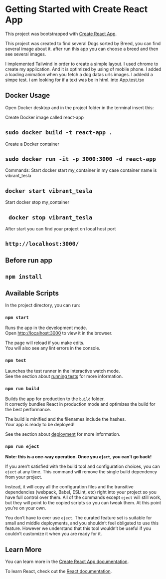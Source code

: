 # Getting Started with Create React App

This project was bootstrapped with [Create React App](https://github.com/facebook/create-react-app).

This project was created to find several Dogs sorted by Breed, you can find several image about it.
after run this app you can choose a breed and then see several images.

I implemented Tailwind in order to create a simple layout.
I used chrome to create my application. And it is optimized by using of mobile phone.
I added a loading animation when you fetch a dog datas urls images.
I addedd a simpe test. i am looking for if a text was be in html. into App.test.tsx

## Docker Usage
 Open Docker desktop and in the project folder in the terminal insert this:

Create Docker image called react-app
## `sudo docker build -t react-app .`

Create a Docker container
## `sudo docker run -it -p 3000:3000 -d react-app`

Commands:
Start docker start my_container in my case container name is vibrant_tesla
## `docker start vibrant_tesla`

Start docker stop my_container
## ` docker stop vibrant_tesla`

After start you can find your project on local host port

## `http://localhost:3000/`


## Before run app

## `npm install`

## Available Scripts

In the project directory, you can run:

### `npm start`

Runs the app in the development mode.\
Open [http://localhost:3000](http://localhost:3000) to view it in the browser.

The page will reload if you make edits.\
You will also see any lint errors in the console.

### `npm test`

Launches the test runner in the interactive watch mode.\
See the section about [running tests](https://facebook.github.io/create-react-app/docs/running-tests) for more
information.

### `npm run build`

Builds the app for production to the `build` folder.\
It correctly bundles React in production mode and optimizes the build for the best performance.

The build is minified and the filenames include the hashes.\
Your app is ready to be deployed!

See the section about [deployment](https://facebook.github.io/create-react-app/docs/deployment) for more information.

### `npm run eject`

**Note: this is a one-way operation. Once you `eject`, you can’t go back!**

If you aren’t satisfied with the build tool and configuration choices, you can `eject` at any time. This command will
remove the single build dependency from your project.

Instead, it will copy all the configuration files and the transitive dependencies (webpack, Babel, ESLint, etc) right
into your project so you have full control over them. All of the commands except `eject` will still work, but they will
point to the copied scripts so you can tweak them. At this point you’re on your own.

You don’t have to ever use `eject`. The curated feature set is suitable for small and middle deployments, and you
shouldn’t feel obligated to use this feature. However we understand that this tool wouldn’t be useful if you couldn’t
customize it when you are ready for it.

## Learn More

You can learn more in
the [Create React App documentation](https://facebook.github.io/create-react-app/docs/getting-started).

To learn React, check out the [React documentation](https://reactjs.org/).

